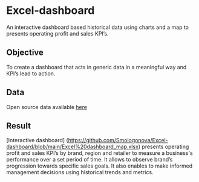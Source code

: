 # Excel-dashboard

An interactive dashboard based historical data using charts and a map to presents operating profit and sales KPI’s.

## Objective
To create a dashboard that acts in generic data in a meaningful way and KPI’s lead to action.

## Data
Open source data available [here](https://view.flodesk.com/pages/626c3ec146c9ddac82189452)

## Result

[Interactive dashboard] (https://github.com/Smologonova/Excel-dashboard/blob/main/Excel%20dashboard_map.xlsx) presents operating profit and sales KPI’s by brand, region and retailer to measure a business's performance over a set period of time. It allows to observe brand’s progression towards specific sales goals. It also enables to make informed management decisions using historical trends and metrics.
